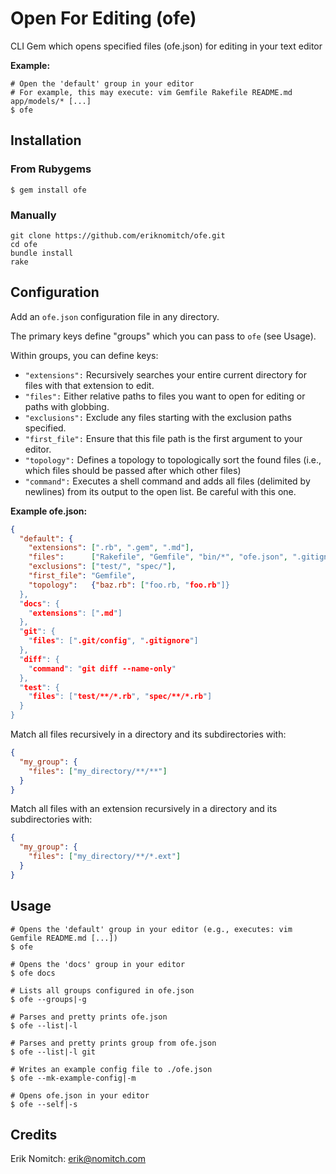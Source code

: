 # Open For Editing (ofe)

CLI Gem which opens specified files (ofe.json) for editing in your text editor

**Example:**

```
# Open the 'default' group in your editor
# For example, this may execute: vim Gemfile Rakefile README.md app/models/* [...]
$ ofe 
```

## Installation

### From Rubygems
```Shell
$ gem install ofe
```

### Manually
```Shell
git clone https://github.com/eriknomitch/ofe.git
cd ofe
bundle install
rake
```

## Configuration

Add an `ofe.json` configuration file in any directory. 

The primary keys define "groups" which you can pass to `ofe` (see Usage).

Within groups, you can define keys:
* `"extensions":` Recursively searches your entire current directory for files with that extension to edit.
* `"files":` Either relative paths to files you want to open for editing or paths with globbing.
* `"exclusions":` Exclude any files starting with the exclusion paths specified.
* `"first_file":` Ensure that this file path is the first argument to your editor.
* `"topology":` Defines a topology to topologically sort the found files (i.e., which files should be passed after which other files)
* `"command":` Executes a shell command and adds all files (delimited by newlines) from its output to the open list. Be careful with this one.

**Example ofe.json:**

```Json
{
  "default": {
    "extensions": [".rb", ".gem", ".md"],
    "files":      ["Rakefile", "Gemfile", "bin/*", "ofe.json", ".gitignore"],
    "exclusions": ["test/", "spec/"],
    "first_file": "Gemfile",
    "topology":   {"baz.rb": ["foo.rb, "foo.rb"]}
  },
  "docs": {
    "extensions": [".md"]
  },
  "git": {
    "files": [".git/config", ".gitignore"]
  },
  "diff": {
    "command": "git diff --name-only"
  },
  "test": {
    "files": ["test/**/*.rb", "spec/**/*.rb"]
  }
}
```

Match all files recursively in a directory and its subdirectories with:

```Json
{
  "my_group": {
    "files": ["my_directory/**/**"]
  }
}
```

Match all files with an extension recursively in a directory and its subdirectories with:

```Json
{
  "my_group": {
    "files": ["my_directory/**/*.ext"]
  }
}
```

## Usage

```Shell
# Opens the 'default' group in your editor (e.g., executes: vim Gemfile README.md [...])
$ ofe

# Opens the 'docs' group in your editor
$ ofe docs

# Lists all groups configured in ofe.json
$ ofe --groups|-g

# Parses and pretty prints ofe.json
$ ofe --list|-l

# Parses and pretty prints group from ofe.json
$ ofe --list|-l git

# Writes an example config file to ./ofe.json
$ ofe --mk-example-config|-m

# Opens ofe.json in your editor
$ ofe --self|-s
```

## Credits
Erik Nomitch: erik@nomitch.com
